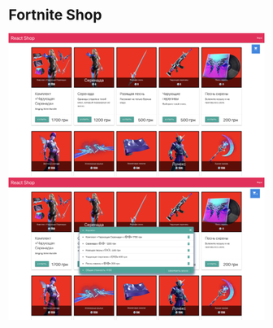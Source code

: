 # Fortnite Shop

![Screenshot](https://github.com/IgorKoltakov/React-Shop/blob/master/1.png)
![Screenshot](https://github.com/IgorKoltakov/React-Shop/blob/master/2.png)
